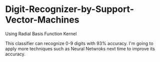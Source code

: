 # Digit-Recognizer-by-Support-Vector-Machines
Using Radial Basis Function Kernel


This classifier can recognize 0-9 digits with 93% accuracy.
I'm going to apply more techniques such as Neural Netwroks next time to improve its accuracy.
